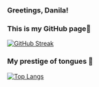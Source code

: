 ### Greetings, Danila! 
### This is my GitHub page👋

[![GitHub Streak](https://github-readme-streak-stats.herokuapp.com/?user=DanilaBolshakov1999)](https://github.com/DanilaBolshakov1999)

### My prestige of tongues 💫

[![Top Langs](https://github-readme-stats.vercel.app/api/top-langs/?username=DanilaBolshakov1999&layout=compact)](https://github.com/DanilaBolshakov1999)
<!--
**DanilaBolshakov1999/DanilaBolshakov1999** is a ✨ _special_ ✨ repository because its `README.md` (this file) appears on your GitHub profile.

Here are some ideas to get you started:

- 🔭 I’m currently working on ...
- 🌱 I’m currently learning ...
- 👯 I’m looking to collaborate on ...
- 🤔 I’m looking for help with ...
- 💬 Ask me about ...
- 📫 How to reach me: ...
- 😄 Pronouns: ...
- ⚡ Fun fact: ...
-->
